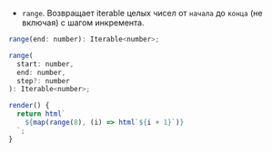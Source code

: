 * `range`. Возвращает iterable целых чисел от `начала` до `конца` (не включая) с шагом инкремента.

```js
range(end: number): Iterable<number>;

range(
  start: number,
  end: number,
  step?: number
): Iterable<number>;
```

```js
render() {
  return html`
    ${map(range(8), (i) => html`${i + 1}`)}
  `;
}
```
